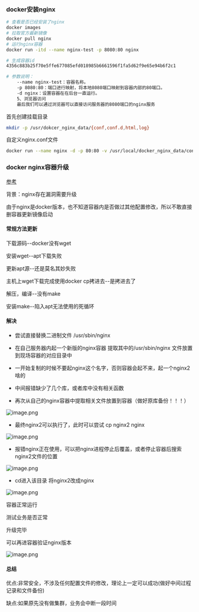 ### docker安装nginx

```bash
# 查看是否已经安装了nginx
docker images
# 拉取官方最新镜像
docker pull nginx
# 运行nginx容器
docker run -itd --name nginx-test -p 8080:80 nginx 

# 生成容器id
4356c883b25f70e5ffe677085efd018985b6661596f1fa5d62f9e65e94b6f2c1

# 参数说明：
	--name nginx-test：容器名称。
	-p 8080:80：端口进行映射，将本地8080端口映射到容器内部的80端口。
	-d nginx：设置容器在在后台一直运行。
	5、浏览器访问
	最后我们可以通过浏览器可以直接访问服务器的8080端口的nginx服务
```



首先创建挂载目录

```bash
mkdir -p /usr/dokcer_nginx_data/{conf,conf.d,html,log}
```

自定义nginx.conf文件

```bash
docker run --name nginx -d -p 80:80 -v /usr/local/docker_nginx_data/conf/nginx.conf:/etc/nginx/nginx.conf -v /usr/local/docker_nginx_data/log/:/var/log/nginx -v /usr/local/docker_nginx_data/html:/usr/share/nginx/html nginx
```





### docker nginx容器升级

[参考](https://www.hyluz.cn/post/67875.html)

背景：nginx存在漏洞需要升级

由于nginx是docker版本，也不知道容器内是否做过其他配置修改，所以不敢直接删容器更新镜像启动

#### 常规方法更新

下载源码--docker没有wget

安装wget--apt下载失败

更新apt源--还是莫名其妙失败

主机上wget下载完成使用docker cp拷进去--是拷进去了

解压，编译--没有make

安装make--陷入apt无法使用的死循环

#### 解决

- 尝试直接替换二进制文件 /usr/sbin/nginx

- 在自己服务器内起一个新版的nginx容器 提取其中的/usr/sbin/nginx 文件放置到现场容器的对应目录中

- 一开始复制的时候不要起nginx这个名字，否则容器会起不来，起一个nginx2啥的

- 中间报错缺少了几个库，或者库中没有相关函数

- 再次从自己的nginx容器中提取相关文件放置到容器（做好原库备份！！！）

![image.png](https://www.hyluz.cn/zb_users/upload/2022/07/202207051656988236110740.png)

- 最终nginx2可以执行了，此时可以尝试 cp nginx2 nginx

![image.png](https://www.hyluz.cn/zb_users/upload/2022/07/202207051656988279694451.png)

- 报错nginx正在使用，可以把nginx进程停止后覆盖，或者停止容器后搜索nginx2文件的位置

![image.png](https://www.hyluz.cn/zb_users/upload/2022/07/202207051656988349584284.png)

- cd进入该目录 将nginx2改成nginx

![image.png](https://www.hyluz.cn/zb_users/upload/2022/07/202207051656988387347066.png)

容器正常运行

测试业务是否正常



升级完毕

可以再进容器验证nginx版本

![image.png](https://www.hyluz.cn/zb_users/upload/2022/07/202207051656988463537819.png)

#### 总结 

优点:非常安全，不涉及任何配置文件的修改，理论上一定可以成功(做好中间过程记录和文件备份)

缺点:如果原先没有做集群，业务会中断一段时间